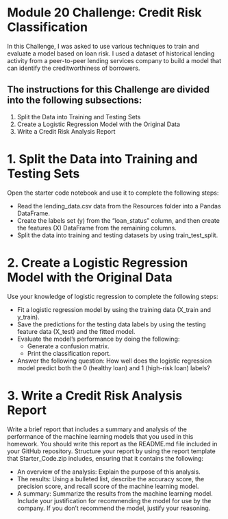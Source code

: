 # Module 20 Challenge: Credit Risk Classification 
In this Challenge, I was asked to use various techniques to train and evaluate a model based on loan risk. I used a dataset of historical lending activity from a peer-to-peer lending services company to build a model that can identify the creditworthiness of borrowers.

## The instructions for this Challenge are divided into the following subsections:
1. Split the Data into Training and Testing Sets
2. Create a Logistic Regression Model with the Original Data
3. Write a Credit Risk Analysis Report

# 1. Split the Data into Training and Testing Sets
Open the starter code notebook and use it to complete the following steps:
  - Read the lending_data.csv data from the Resources folder into a Pandas DataFrame.
  - Create the labels set (y) from the “loan_status” column, and then create the features (X) DataFrame from the remaining columns.
  - Split the data into training and testing datasets by using train_test_split.

# 2. Create a Logistic Regression Model with the Original Data
Use your knowledge of logistic regression to complete the following steps:
  - Fit a logistic regression model by using the training data (X_train and y_train).
  - Save the predictions for the testing data labels by using the testing feature data (X_test) and the fitted model.
  - Evaluate the model’s performance by doing the following:
    - Generate a confusion matrix.
    - Print the classification report.
  - Answer the following question: How well does the logistic regression model predict both the 0 (healthy loan) and 1 (high-risk loan) labels?

# 3. Write a Credit Risk Analysis Report
Write a brief report that includes a summary and analysis of the performance of the machine learning models that you used in this homework. You should write this report as the README.md file included in your GitHub repository.
Structure your report by using the report template that Starter_Code.zip includes, ensuring that it contains the following:
  - An overview of the analysis: Explain the purpose of this analysis.
  - The results: Using a bulleted list, describe the accuracy score, the precision score, and recall score of the machine learning model.
  - A summary: Summarize the results from the machine learning model. Include your justification for recommending the model for use by the company. If you don’t recommend   the model, justify your reasoning.
